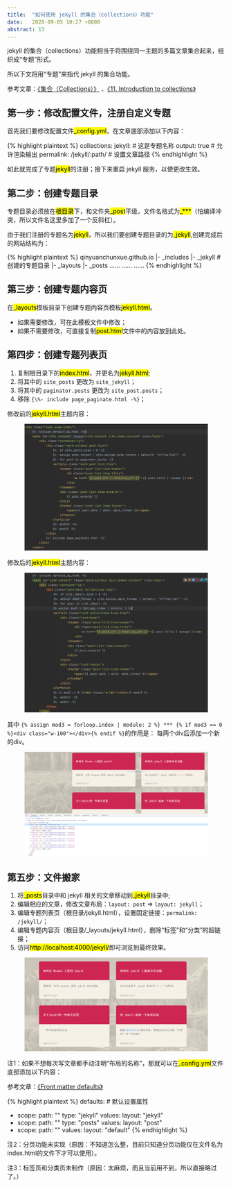 ```yaml
---
title:  "如何使用 jekyll 的集合（collections）功能"  
date:   2020-09-05 10:27 +0800
abstract: 13
---
```


jekyll 的集合（collections）功能相当于将围绕同一主题的多篇文章集合起来，组织成“专题”形式。

所以下文将用“专题”来指代 jekyll 的集合功能。

参考文章：[《集合（Collections）》](http://jekyllcn.com/docs/collections/) 、[《11. Introduction to collections》](https://learn.cloudcannon.com/jekyll/introduction-to-jekyll-collections/)


## 第一步：修改配置文件，注册自定义专题

首先我们要修改配置文件<mark>_config.yml</mark>，在文章底部添加以下内容：

{% highlight plaintext %}
collections:
  jekyll: # 这是专题名称
    output: true  # 允许渲染输出
    permalink: /jekyll/:path/ # 设置文章路径
{% endhighlight %}

如此就完成了专题<mark>jekyll</mark>的注册；接下来重启 jekyll 服务，以使更改生效。

## 第二步：创建专题目录

专题目录必须放在<mark>根目录</mark>下，和文件夹<mark>_post</mark>平级，文件名格式为<mark>\_***</mark>（怕编译冲突，所以文件名这里多加了一个反斜杠）。

由于我们注册的专题名为<mark>jekyll</mark>，所以我们要创建专题目录的为<mark>_jekyll</mark>,创建完成后的网站结构为：

{% highlight plaintext %}
qinyuanchunxue.github.io
    |- _includes
    |- _jekyll  # 创建的专题目录
    |- _layouts
    |- _posts
    ......
    ......
    ......
{% endhighlight %}

## 第三步：创建专题内容页
    
在<mark>_layouts</mark>模板目录下创建专题内容页模板<mark>jekyll.html</mark>。
  * 如果需要修改，可在此模板文件中修改；
  * 如果不需要修改，可直接复制<mark>post.html</mark>文件中的内容放到此处。
  
## 第四步：创建专题列表页  

1. 复制根目录下的<mark>index.html</mark>，并更名为<mark>jekyll.html</mark>;
2. 将其中的 `site_posts` 更改为 `site_jekyll`；
3. 将其中的 `paginator.posts` 更改为 `site_post.posts`；
4. 移除 `{\%- include page_paginate.html -%}`；

修改前的<mark>jekyll.html</mark>主题内容：

<figure class="post-body-img-wrap rounded">
    <div class="row">
        <div class="col-12 col-lg-12">
            <img class="w-100 post-body-img" src="/assets/post/2020-09-05-how-to-use-jekyll-collections-function/jekyll-html-before.png" alt="开通 github pages 界面">
        </div>
    </div>
</figure>

修改后的<mark>jekyll.html</mark>主题内容：

<figure class="post-body-img-wrap rounded">
    <div class="row">
        <div class="col-12 col-lg-12">
            <img class="w-100 post-body-img" src="/assets/post/2020-09-05-how-to-use-jekyll-collections-function/jekyll-html-after.png" alt="开通 github pages 界面">
        </div>
    </div>
</figure>

其中 `{% assign mod3 = forloop.index | modulo: 2 %} *** {% if mod3 == 0 %}<div class="w-100"></div>{% endif %}`的作用是：
每两个div后添加一个新的div。

<figure class="post-body-img-wrap rounded">
    <div class="row">
        <div class="col-12 col-lg-12">
            <img class="w-100 post-body-img" src="/assets/post/2020-09-05-how-to-use-jekyll-collections-function/jekyll-html-modulo.png" alt="开通 github pages 界面">
        </div>
    </div>
</figure>


## 第五步：文件搬家

1. 将<mark>_posts</mark>目录中和 jekyll 相关的文章移动到<mark>_jekyll</mark>目录中;
2. 编辑相应的文章，修改文章布局：`layout: post` => `layout: jekyll`；
3. 编辑专题列表页（根目录/jekyll.html），设置固定链接：`permalink: /jekyll/`；
4. 编辑专题内容页（根目录/_layouts/jekyll.html），删除“标签”和“分类”的超链接；
5. 访问<mark>http://localhost:4000/jekyll/</mark>即可浏览到最终效果。

<figure class="post-body-img-wrap rounded">
    <div class="row">
        <div class="col-12 col-lg-12">
            <img class="w-100 post-body-img" src="/assets/post/2020-09-05-how-to-use-jekyll-collections-function/jekyll-html-end.png" alt="开通 github pages 界面">
        </div>
    </div>
</figure>

注1：如果不想每次写文章都手动注明“布局的名称”，那就可以在<mark>_config.yml</mark>文件底部添加以下内容：

参考文章：[《Front matter defaults》](https://jekyllrb.com/docs/step-by-step/09-collections/#front-matter-defaults")

{% highlight plaintext %}
defaults:   # 默认设置属性
  - scope:
      path: ""
      type: "jekyll"
    values:
      layout: "jekyll"
  - scope:
      path: ""
      type: "posts"
    values:
      layout: "post"
  - scope:
      path: ""
    values:
      layout: "default"
{% endhighlight %}

注2：分页功能未实现（原因：不知道怎么整，目前只知道分页功能仅在文件名为index.html的文件下才可以使用）。

注3：标签页和分类页未制作（原因：太麻烦，而且当前用不到，所以直接略过了。）